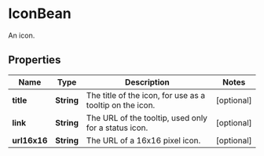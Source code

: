 

# IconBean

An icon.

## Properties

| Name | Type | Description | Notes |
|------------ | ------------- | ------------- | -------------|
|**title** | **String** | The title of the icon, for use as a tooltip on the icon. |  [optional] |
|**link** | **String** | The URL of the tooltip, used only for a status icon. |  [optional] |
|**url16x16** | **String** | The URL of a 16x16 pixel icon. |  [optional] |



